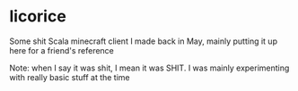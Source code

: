 # licorice
Some shit Scala minecraft client I made back in May, mainly putting it up here for a friend's reference

Note: when I say it was shit, I mean it was SHIT. I was mainly experimenting with really basic stuff at the time

